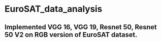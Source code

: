 # EuroSAT_data_analysis

## Implemented VGG 16, VGG 19, Resnet 50, Resnet 50 V2 on RGB version of EuroSAT dataset.
